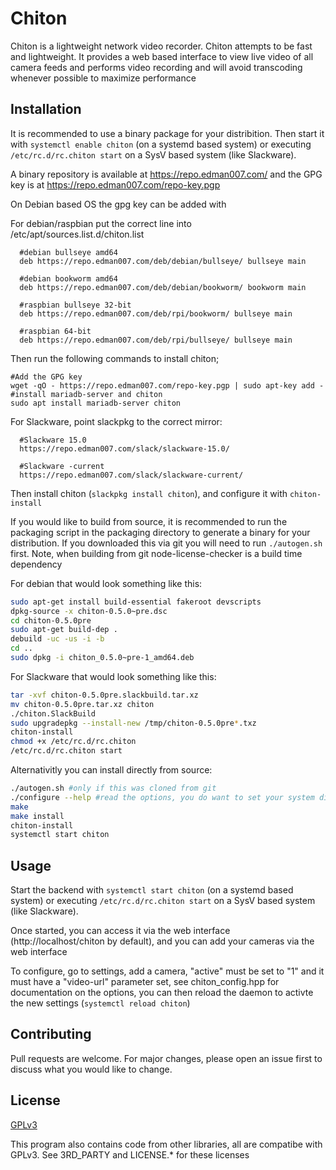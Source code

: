 
# Chiton

Chiton is a lightweight network video recorder. Chiton attempts to be fast and 
lightweight. It provides a web based interface to view live video of
all camera feeds and performs video recording and will avoid transcoding
whenever possible to maximize performance

## Installation

It is recommended to use a binary package for your distribition. Then start it with `systemctl enable chiton` (on a systemd based system) or executing `/etc/rc.d/rc.chiton start` on a SysV based system (like Slackware).

A binary repository is available at https://repo.edman007.com/ and the GPG key is at https://repo.edman007.com/repo-key.pgp

On Debian based OS the gpg key can be added with

For debian/raspbian put the correct line into /etc/apt/sources.list.d/chiton.list
```
  #debian bullseye amd64
  deb https://repo.edman007.com/deb/debian/bullseye/ bullseye main

  #debian bookworm amd64
  deb https://repo.edman007.com/deb/debian/bookworm/ bookworm main

  #raspbian bullseye 32-bit
  deb https://repo.edman007.com/deb/rpi/bookworm/ bullseye main

  #raspbian 64-bit
  deb https://repo.edman007.com/deb/rpi/bullseye/ bullseye main
```
Then run the following commands to install chiton;

```
#Add the GPG key
wget -qO - https://repo.edman007.com/repo-key.pgp | sudo apt-key add -
#install mariadb-server and chiton
sudo apt install mariadb-server chiton
```

For Slackware, point slackpkg to the correct mirror:
```
  #Slackware 15.0
  https://repo.edman007.com/slack/slackware-15.0/

  #Slackware -current
  https://repo.edman007.com/slack/slackware-current/
```

Then install chiton (`slackpkg install chiton`), and configure it with `chiton-install`

If you would like to build from source, it is recommended to run the packaging script in the packaging directory to generate a binary for your distribution. If you downloaded this via git you will need to run `./autogen.sh` first. Note, when building from git node-license-checker is a build time dependency

For debian that would look something like this:

```bash
sudo apt-get install build-essential fakeroot devscripts
dpkg-source -x chiton-0.5.0~pre.dsc
cd chiton-0.5.0pre
sudo apt-get build-dep .
debuild -uc -us -i -b
cd ..
sudo dpkg -i chiton_0.5.0~pre-1_amd64.deb
```

For Slackware that would look something like this:

```bash
tar -xvf chiton-0.5.0pre.slackbuild.tar.xz
mv chiton-0.5.0pre.tar.xz chiton
./chiton.SlackBuild
sudo upgradepkg --install-new /tmp/chiton-0.5.0pre*.txz
chiton-install
chmod +x /etc/rc.d/rc.chiton
/etc/rc.d/rc.chiton start
```

Alternativitly you can install directly from source:

```bash
./autogen.sh #only if this was cloned from git
./configure --help #read the options, you do want to set your system directories
make
make install
chiton-install
systemctl start chiton
```

## Usage

Start the backend with `systemctl start chiton` (on a systemd based system) or executing `/etc/rc.d/rc.chiton start` on a SysV based system (like Slackware).

Once started, you can access it via the web interface (http://localhost/chiton by default), and you can add your cameras via the web interface

To configure, go to settings, add a camera, "active" must be set to "1" and it must have a "video-url" parameter set,
see chiton_config.hpp for documentation on the options, you can then reload the daemon to activte the new settings (`systemctl reload chiton`)

## Contributing
Pull requests are welcome. For major changes, please open an issue first to discuss what you would like to change.

## License
[GPLv3](https://choosealicense.com/licenses/gpl-3.0/)

This program also contains code from other libraries, all are compatibe with GPLv3. See 3RD_PARTY and LICENSE.* for these licenses

